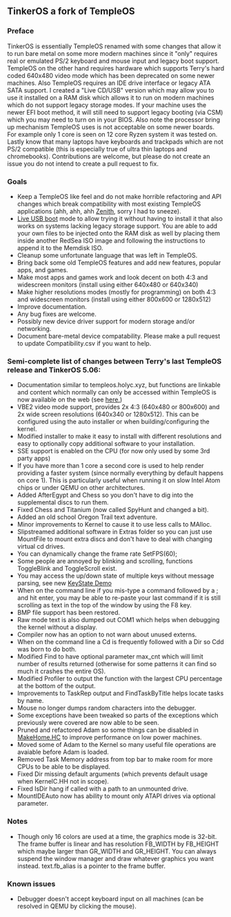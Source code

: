 ## TinkerOS a fork of TempleOS

### Preface
TinkerOS is essentially TempleOS renamed with some changes that allow it to run bare metal on some more modern machines since it "only" requires real or emulated PS/2 keyboard and mouse input and legacy boot support.  TempleOS on the other hand requires hardware which supports Terry's hard coded 640x480 video mode which has been deprecated on some newer machines.  Also TempleOS requires an IDE drive interface or legacy ATA SATA support.  I created a "Live CD/USB" version which may allow you to use it installed on a RAM disk which allows it to run on modern machines which do not support legacy storage modes.  If your machine uses the newer EFI boot method, it will still need to support legacy booting (via CSM) which you may need to turn on in your BIOS.  Also note the processor bring up mechanism TempleOS uses is not acceptable on some newer boards.  For example only 1 core is seen on 12 core Ryzen system it was tested on.  Lastly know that many laptops have keyboards and trackpads which are not PS/2 compatible (this is especially true of ultra thin laptops and chromebooks).  Contributions are welcome, but please do not create an issue you do not intend to create a pull request to fix.

### Goals
- Keep a TempleOS like feel and do not make horrible refactoring and API changes which break compatibility with most existing TempleOS applications (ahh, ahh, ahh <a href="https://github.com/ZenithOS/ZenithOS">Zenith</a>, sorry I had to sneeze).
- <a href="https://github.com/tinkeros/TinkerOS/blob/main/USBBoot/README.md">Live USB boot</a> mode to allow trying it without having to install it that also works on systems lacking legacy storage support.  You are able to add your own files to be injected onto the RAM disk as well by placing them inside another RedSea ISO image and following the instructions to append it to the Memdisk ISO.
- Cleanup some unfortunate language that was left in TempleOS.
- Bring back some old TempleOS features and add new features, popular apps, and games.
- Make most apps and games work and look decent on both 4:3 and widescreen monitors (install using either 640x480 or 640x340)
- Make higher resolutions modes (mostly for programming) on both 4:3 and widescreen monitors (install using either 800x600 or 1280x512)
- Improve documentation.
- Any bug fixes are welcome.
- Possibly new device driver support for modern storage and/or networking.
- Document bare-metal device compatability.  Please make a pull request to update Compatibility.csv if you want to help.

### Semi-complete list of changes between Terry's last TempleOS release and TinkerOS 5.06:
- Documentation similar to templeos.holyc.xyz, but functions are linkable and content which normally can only be accessed within TempleOS is now available on the web (see <a href="https://tinkeros.github.io/WbGit/Doc/HelpIndex.html#l93">here.</a>)
- VBE2 video mode support, provides 2x 4:3 (640x480 or 800x600) and 2x wide screen resolutions (640x340 or 1280x512).  This can be configured using the auto installer or when building/configuring the kernel.
- Modified installer to make it easy to install with different resolutions and easy to optionally copy additional software to your installation.
- SSE support is enabled on the CPU (for now only used by some 3rd party apps)
- If you have more than 1 core a second core is used to help render providing a faster system (since normally everything by default happens on core 1).  This is particularly useful when running it on slow Intel Atom chips or under QEMU on other architectures.
- Added AfterEgypt and Chess so you don't have to dig into the supplemental discs to run them.
- Fixed Chess and Titanium (now called SpyHunt and changed a bit).
- Added an old school Oregon Trail text adventure.
- Minor improvements to Kernel to cause it to use less calls to MAlloc.
- Slipstreamed additional software in Extras folder so you can just use MountFile to mount extra discs and don't have to deal with changing virtual cd drives.
- You can dynamically change the frame rate SetFPS(60);
- Some people are annoyed by blinking and scrolling, functions ToggleBlink and ToggleScroll exist.
- You may access the up/down state of multiple keys without message parsing, see new <a href="https://tinkeros.github.io/WbGit/Demo/KeyState.html">KeyState Demo</a>
- When on the command line if you mis-type a command followed by a ; and hit enter, you may be able to re-paste your last command if it is still scrolling as text in the top of the window by using the F8 key.
- BMP file support has been restored.
- Raw mode text is also dumped out COM1 which helps when debugging the kernel without a display.
- Compiler now has an option to not warn about unused externs.
- When on the command line a Cd is frequently followed with a Dir so Cdd was born to do both.
- Modified Find to have optional parameter max_cnt which will limit number of results returned (otherwise for some patterns it can find so much it crashes the entire OS).
- Modified Profiler to output the function with the largest CPU percentage at the bottom of the output.
- Improvements to TaskRep output and FindTaskByTitle helps locate tasks by name.
- Mouse no longer dumps random characters into the debugger.
- Some exceptions have been tweaked so parts of the exceptions which previously were covered are now able to be seen.
- Pruned and refactored Adam so some things can be disabled in <a href="https://tinkeros.github.io/WbGit/MakeHome.html">MakeHome.HC</a> to improve performance on low power machines.
- Moved some of Adam to the Kernel so many useful file operations are avaiable before Adam is loaded.
- Removed Task Memory address from top bar to make room for more CPUs to be able to be displayed.
- Fixed Dir missing default arguments (which prevents default usage when KernelC.HH not in scope).
- Fixed IsDir hang if called with a path to an unmounted drive.
- MountIDEAuto now has ability to mount only ATAPI drives via optional parameter.

### Notes
- Though only 16 colors are used at a time, the graphics mode is 32-bit.  The frame buffer is linear and has resolution FB_WIDTH by FB_HEIGHT which maybe larger than GR_WIDTH and GR_HEIGHT.  You can always suspend the window manager and draw whatever graphics you want instead.  text.fb_alias is a pointer to the frame buffer.

### Known issues
- Debugger doesn't accept keyboard input on all machines (can be resolved in QEMU by clicking the mouse).

